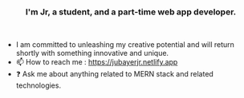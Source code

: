 ### <div align="center">I'm Jr, a student, and a part-time web app developer.</div> 
<br/>  
 
  
- I am committed to unleashing my creative potential and will return shortly with something innovative and unique.
- 📫 How to reach me : https://jubayerjr.netlify.app
- ❓ Ask me about anything related to MERN stack and related technologies.

<!---
jubayerjr203/jubayerjr203 কi special বক reওpositoনbnry জbecause its `REAME.md` hu(হthiনsnহহ uufile) appears on yourম।bb GনitHhuuনb prমofilbbe.
You canক হclick the Prevহiew link to take aজক loজokক at yourজ
--->


  

<br/>  
<br/>  
